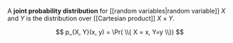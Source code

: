 A **joint probability distribution** for [[random variables|random variable]] $X$ and $Y$ is the distribution over [[Cartesian product]] $X \times Y$.

$$
p_{X, Y}(x, y) = \Pr( \\{ X = x, Y=y \\})
$$